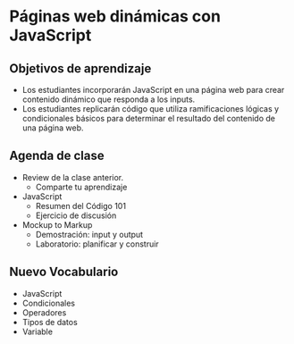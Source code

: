 # Páginas web dinámicas con JavaScript

## Objetivos de aprendizaje

- Los estudiantes incorporarán JavaScript en una página web para crear contenido dinámico que responda a los inputs.
- Los estudiantes replicarán código que utiliza ramificaciones lógicas y condicionales básicos para determinar el resultado del contenido de una página web.


## Agenda de clase

- Review de la clase anterior.
   - Comparte tu aprendizaje
- JavaScript
   - Resumen del Código 101
   - Ejercicio de discusión
- Mockup to Markup
   - Demostración: input y output
   - Laboratorio: planificar y construir

## Nuevo Vocabulario

- JavaScript
- Condicionales
- Operadores
- Tipos de datos
- Variable

